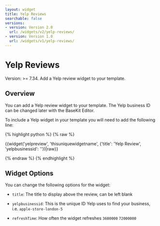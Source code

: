 ```yaml
---
layout: widget
title: Yelp Reviews
searchable: false
versions:
- version: Version 2.0
  url: /widgets/v2/yelp-reviews/
- version: Version 1.0
  url: /widgets/v1/yelp-reviews/
---
```


# Yelp Reviews

Version: >= 7.34. Add a Yelp review widget to your template.

## Overview

You can add a Yelp review widget to your template. The Yelp business ID can be changed later with the BaseKit Editor.

To include a Yelp widget in your template you will need to add the following line:

{% highlight python %}
{% raw %}

{{widget('yelpreview', 'thisuniquewidgetname', {'title': 'Yelp Review', 'yelpbusinessid': ''})|raw}}

{% endraw %}
{% endhighlight %}

## Widget Options

You can change the following options for the widget:

* `title`: The title to display above the review, can be left blank

* `yelpbusinessid`: This is the unique ID Yelp uses to find your business, i.e. `apple-store-london-5`

* `refreshTime`: How often the widget refreshes `3600000` `72000000`
